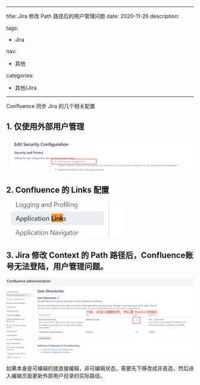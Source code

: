 ----
title: Jira 修改 Path 路径后的用户管理问题
date: 2020-11-26
description: 

tags:
- Jira

nav:
- 其他

categories:
- 其他/Jira

----

Confluence 同步 Jira 的几个相关配置

## 1. 仅使用外部用户管理

![](./2020-11-26_Jira修改Path路径后的用户管理问题/1.png)

## 2. Confluence 的 Links 配置

![](./2020-11-26_Jira修改Path路径后的用户管理问题/2.png)

## 3. Jira 修改 Context 的  Path 路径后，Confluence账号无法登陆，用户管理问题。

![](./2020-11-26_Jira修改Path路径后的用户管理问题/3.png)

如果本身是可编辑的就直接编辑，非可编辑状态，需要先下移改成非首选，然后进入编辑页面更新外部用户目录的实际路径。